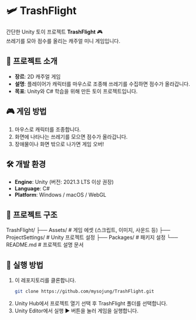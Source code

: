# 🛩️ TrashFlight

간단한 Unity 토이 프로젝트 **TrashFlight** 🎮  
쓰레기를 모아 점수를 올리는 캐주얼 미니 게임입니다.




## 📌 프로젝트 소개
- **장르**: 2D 캐주얼 게임
- **설명**: 플레이어가 캐릭터를 마우스로 조종해 쓰레기를 수집하면 점수가 올라갑니다.  
- **목표**: Unity와 C# 학습을 위해 만든 토이 프로젝트입니다.




## 🎮 게임 방법
1. 마우스로 캐릭터를 조종합니다.
2. 화면에 나타나는 쓰레기를 모으면 점수가 올라갑니다.
3. 장애물이나 화면 밖으로 나가면 게임 오버!




## 🛠️ 개발 환경
- **Engine**: Unity (버전: 2021.3 LTS 이상 권장)
- **Language**: C#  
- **Platform**: Windows / macOS / WebGL




## 📂 프로젝트 구조
TrashFlight/
├── Assets/ # 게임 에셋 (스크립트, 이미지, 사운드 등)
├── ProjectSettings/ # Unity 프로젝트 설정
├── Packages/ # 패키지 설정
└── README.md # 프로젝트 설명 문서




## 🚀 실행 방법
1. 이 레포지토리를 클론합니다.
   ```bash
   git clone https://github.com/mysojung/TrashFlight.git

2. Unity Hub에서 프로젝트 열기 선택 후 TrashFlight 폴더를 선택합니다.
3. Unity Editor에서 실행 ▶️ 버튼을 눌러 게임을 실행합니다.


